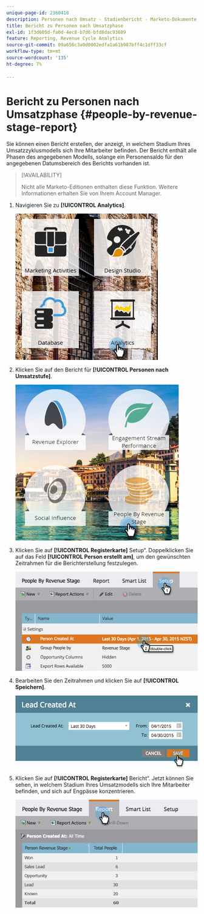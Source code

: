 ```yaml
---
unique-page-id: 2360418
description: Personen nach Umsatz - Stadienbericht - Marketo-Dokumente - Produktdokumentation
title: Bericht zu Personen nach Umsatzphase
exl-id: 1f3d605d-fa0d-4ec8-b7d6-bfd8dac93609
feature: Reporting, Revenue Cycle Analytics
source-git-commit: 09a656c3a0d0002edfa1a61b987bff4c1dff33cf
workflow-type: tm+mt
source-wordcount: '135'
ht-degree: 7%

---
```


# Bericht zu Personen nach Umsatzphase {#people-by-revenue-stage-report}

Sie können einen Bericht erstellen, der anzeigt, in welchem Stadium Ihres Umsatzzyklusmodells sich Ihre Mitarbeiter befinden. Der Bericht enthält alle Phasen des angegebenen Modells, solange ein Personensaldo für den angegebenen Datumsbereich des Berichts vorhanden ist.

>[!AVAILABILITY]
>
>Nicht alle Marketo-Editionen enthalten diese Funktion. Weitere Informationen erhalten Sie von Ihrem Account Manager.

1. Navigieren Sie zu **[!UICONTROL Analytics]**.

   ![](assets/image2017-3-27-15-3a43-3a55.png)

1. Klicken Sie auf den Bericht für **[!UICONTROL Personen nach Umsatzstufe]**.

   ![](assets/image2017-3-27-15-3a46-3a27.png)

1. Klicken Sie auf **[!UICONTROL Registerkarte]** Setup“. Doppelklicken Sie auf das Feld **[!UICONTROL Person erstellt am]**, um den gewünschten Zeitrahmen für die Berichterstellung festzulegen.

   ![](assets/image2017-3-28-8-3a6-3a23.png)

1. Bearbeiten Sie den Zeitrahmen und klicken Sie auf **[!UICONTROL Speichern]**.

   ![](assets/image2015-4-29-12-3a11-3a31.png)

1. Klicken Sie auf **[!UICONTROL Registerkarte]** Bericht“. Jetzt können Sie sehen, in welchem Stadium Ihres Umsatzmodells sich Ihre Mitarbeiter befinden, und sich auf Engpässe konzentrieren.

   ![](assets/image2017-3-28-8-3a6-3a48.png)
